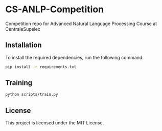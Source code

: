 # CS-ANLP-Competition

Competition repo for Advanced Natural Language Processing Course at CentraleSupélec

## Installation

To install the required dependencies, run the following command:

```bash
pip install -r requirements.txt
```

## Training

```bash
python scripts/train.py
```

## License

This project is licensed under the MIT License.
